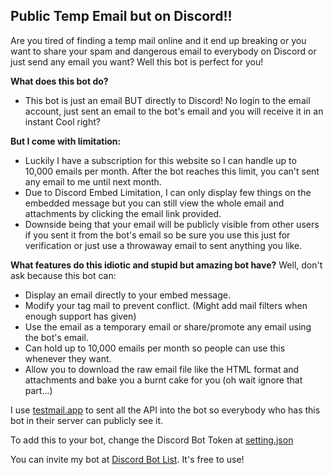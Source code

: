 ##  Public Temp Email but on Discord!!
Are you tired of finding a temp mail online and it end up breaking or you want to share your spam and dangerous email to everybody on Discord or just send any email you want? Well this bot is perfect for you!

**What does this bot do?**
- This bot is just an email BUT directly to Discord! No login to the email account, just sent an email to the bot's email and you will receive it in an instant Cool right?

**But I come with limitation:**
- Luckily I have a subscription for this website so I can handle up to 10,000 emails per month. After the bot reaches this limit, you can't sent any email to me until next month.
- Due to Discord Embed Limitation, I can only display few things on the embedded message but you can still view the whole email and attachments by clicking the email link provided.
- Downside being that your email will be publicly visible from other users if you sent it from the bot's email so be sure you use this just for verification or just use a throwaway email to sent anything you like.

**What features do this idiotic and stupid but amazing bot have?**
Well, don't ask because this bot can:
- Display an email directly to your embed message.
- Modify your tag mail to prevent conflict. (Might add mail filters when enough support has given)
- Use the email as a temporary email or share/promote any email using the bot's email.
- Can hold up to 10,000 emails per month so people can use this whenever they want.
- Allow you to download the raw email file like the HTML format and attachments
and bake you a burnt cake for you (oh wait ignore that part...)

I use [testmail.app](https://testmail.app/) to sent all the API into the bot so everybody who has this bot in their server can publicly see it.

To add this to your bot, change the Discord Bot Token at [setting.json](https://github.com/DumbCaveSpider/Arctic-Temp-Mail/blob/main/data/settings.json)

You can invite my bot at [Discord Bot List](https://discord.ly/arctic-mail). It's free to use!
